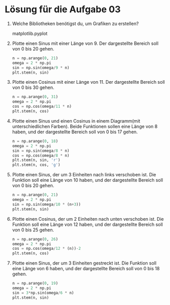 # Lösung für die Aufgabe 03


1. Welche Bibliotheken benötigst du, um Grafiken zu erstellen?

    matplotlib.pyplot

3. Plotte einen Sinus mit einer Länge von 9. Der dargestellte Bereich soll von 0 bis 20 gehen.

     ```python
     n = np.arange(0, 21)
     omega = 2 * np.pi 
     sin = np.sin(omega/9 * n)
     plt.stem(n, sin)
      ```

4. Plotte einen Cosinus mit einer Länge von 11. Der dargestellte Bereich soll von 0 bis 30 gehen.
     ```python
     n = np.arange(0, 31)
     omega = 2 * np.pi
     cos = np.cos(omega/11 * n)
     plt.stem(n, cos)
      ```
   
5. Plotte einen Sinus und einen Cosinus in einem Diagramm(mit unterschiedlichen Farben). Beide Funktionen sollen eine Länge von 8 haben, und der dargestellte Bereich soll von 0 bis 17 gehen.
      ```python
      n = np.arange(0, 18)
      omega = 2 * np.pi
      sin = np.sin(omega/8 * n)
      cos = np.cos(omega/8 * n)
      plt.stem(n, sin, 'r')
      plt.stem(n, cos, 'g')
      ```
  
6. Plotte einen Sinus, der um 3 Einheiten nach links verschoben ist. Die Funktion soll eine Länge von 10 haben, und der dargestellte Bereich soll von 0 bis 20 gehen.
   ```python
   n = np.arange(0, 21)
   omega = 2 * np.pi
   sin = np.sin(omega/10 * (n+3))
   plt.stem(n, sin)
   ```

7. Plotte einen Cosinus, der um 2 Einheiten nach unten verschoben ist. Die Funktion soll eine Länge von 12 haben, und der dargestellte Bereich soll von 0 bis 25 gehen.
   ```python
   n = np.arange(0, 26)
   omega = 2 * np.pi
   cos = np.cos(omega/12 * (n))-2
   plt.stem(n, cos)
   ```
   
8. Plotte einen Sinus, der um 3 Einheiten gestreckt ist. Die Funktion soll eine Länge von 6 haben, und der dargestellte Bereich soll von 0 bis 18 gehen.

   ```python
   n = np.arange(0, 19)
   omega = 2 * np.pi
   sin = 3*np.sin(omega/6 * n)
   plt.stem(n, sin)
   ```

